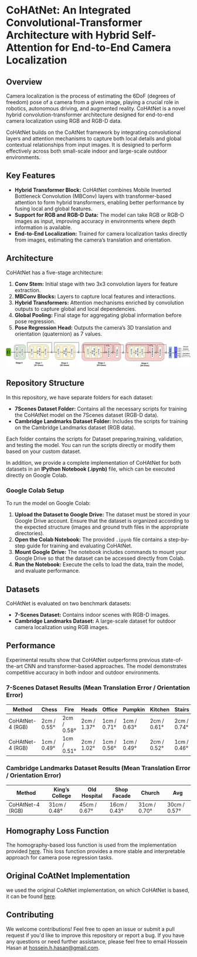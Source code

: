 # CoHAtNet: An Integrated Convolutional-Transformer Architecture with Hybrid Self-Attention for End-to-End Camera Localization

## Overview
Camera localization is the process of estimating the 6DoF (degrees of freedom) pose of a camera from a given image, playing a crucial role in robotics, autonomous driving, and augmented reality. CoHAtNet is a novel hybrid convolution-transformer architecture designed for end-to-end camera localization using RGB and RGB-D data. 

CoHAtNet builds on the CoAtNet framework by integrating convolutional layers and attention mechanisms to capture both local details and global contextual relationships from input images. It is designed to perform effectively across both small-scale indoor and large-scale outdoor environments.

## Key Features
- **Hybrid Transformer Block:** CoHAtNet combines Mobile Inverted Bottleneck Convolution (MBConv) layers with transformer-based attention to form hybrid transformers, enabling better performance by fusing local and global features.
- **Support for RGB and RGB-D Data:** The model can take RGB or RGB-D images as input, improving accuracy in environments where depth information is available.
- **End-to-End Localization:** Trained for camera localization tasks directly from images, estimating the camera’s translation and orientation.

## Architecture
CoHAtNet has a five-stage architecture:
1. **Conv Stem:** Initial stage with two 3x3 convolution layers for feature extraction.
2. **MBConv Blocks:** Layers to capture local features and interactions.
3. **Hybrid Transformers:** Attention mechanisms enriched by convolution outputs to capture global and local dependencies.
4. **Global Pooling:** Final stage for aggregating global information before pose regression.
5. **Pose Regression Head:** Outputs the camera’s 3D translation and orientation (quaternion) as 7 values.

![CoHAtNet Architecture](https://github.com/Husseinhhameed/CoHAtNet/blob/main/CoHAtNet.png)



## Repository Structure
In this repository, we have separate folders for each dataset:
- **7Scenes Dataset Folder:** Contains all the necessary scripts for training the CoHAtNet model on the 7Scenes dataset (RGB-D data).
- **Cambridge Landmarks Dataset Folder:** Includes the scripts for training on the Cambridge Landmarks dataset (RGB data).

Each folder contains the scripts for Dataset preparing,training, validation, and testing the model. You can run the scripts directly or modify them based on your custom dataset.

In addition, we provide a complete implementation of CoHAtNet for both datasets in an **IPython Notebook (.ipynb)** file, which can be executed directly on Google Colab.

### Google Colab Setup
To run the model on Google Colab:
1. **Upload the Dataset to Google Drive:** The dataset must be stored in your Google Drive account. Ensure that the dataset is organized according to the expected structure (images and ground truth files in the appropriate directories).
2. **Open the Colab Notebook:** The provided `.ipynb` file contains a step-by-step guide for training and evaluating CoHAtNet.
3. **Mount Google Drive:** The notebook includes commands to mount your Google Drive so that the dataset can be accessed directly from Colab.
4. **Run the Notebook:** Execute the cells to load the data, train the model, and evaluate performance.


## Datasets
CoHAtNet is evaluated on two benchmark datasets:
- **7-Scenes Dataset:** Contains indoor scenes with RGB-D images.
- **Cambridge Landmarks Dataset:** A large-scale dataset for outdoor camera localization using RGB images.

## Performance
Experimental results show that CoHAtNet outperforms previous state-of-the-art CNN and transformer-based approaches. The model demonstrates competitive accuracy in both indoor and outdoor environments.
### 7-Scenes Dataset Results (Mean Translation Error / Orientation Error)

| Method                | Chess | Fire | Heads | Office | Pumpkin | Kitchen | Stairs | Avg  |
|-----------------------|-------|------|-------|--------|---------|---------|--------|------|
| CoHAtNet-4 (RGB)      | 2cm / 0.55° | 2cm / 0.58° | 2cm / 1.37° | 1cm / 0.71° | 1cm / 0.63° | 2cm / 0.61° | 2cm / 0.74° | 2cm / 0.74° |
| CoHAtNet-4 (RGB)      | 1cm / 0.49° | 1cm / 0.51° | 2cm / 1.02° | 1cm / 0.56° | 1cm / 0.49° | 2cm / 0.52° | 1cm / 0.46° | 1cm / 0.57° |

### Cambridge Landmarks Dataset Results (Mean Translation Error / Orientation Error)

| Method                | King’s College | Old Hospital | Shop Facade | Church | Avg  |
|-----------------------|----------------|--------------|-------------|--------|------|
| CoHAtNet-4 (RGB)      | 31cm / 0.48° | 45cm / 0.67° | 16cm / 0.43° | 31cm / 0.70° | 30cm / 0.57° |


## Homography Loss Function
The homography-based loss function is used from the implementation provided [here](https://github.com/clementinboittiaux/homography-loss-function/blob/main/utils.py). This loss function provides a more stable and interpretable approach for camera pose regression tasks.

## Original CoAtNet Implementation
we used the original CoAtNet implementation, on which CoHAtNet is based,  it can be found [here](https://github.com/chinhsuanwu/coatnet-pytorch).

## Contributing
We welcome contributions! Feel free to open an issue or submit a pull request if you'd like to improve this repository or report a bug.
If you have any questions or need further assistance, please feel free to email Hossein Hasan at hossein.h.hasan@gmail.com.
